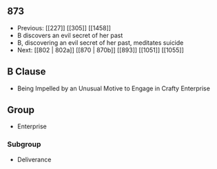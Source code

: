 ## 873
- Previous: [[227]] [[305]] [[1458]] 
- B discovers an evil secret of her past
- B, discovering an evil secret of her past, meditates suicide
- Next: [[802 | 802a]] [[870 | 870b]] [[893]] [[1051]] [[1055]] 

## B Clause
- Being Impelled by an Unusual Motive to Engage in Crafty Enterprise

## Group
- Enterprise

### Subgroup
- Deliverance

